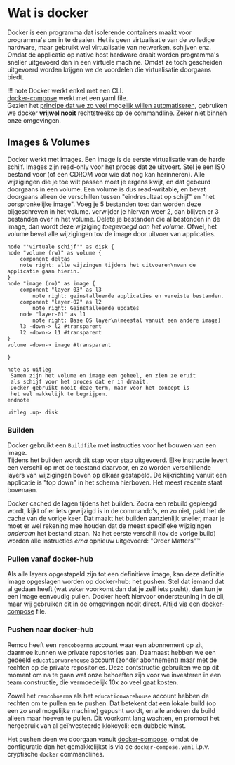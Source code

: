 # Wat is docker

Docker is een programma dat isolerende containers maakt voor programma's om in te draaien.
Het is geen virtualisatie van de volledige hardware, maar gebruikt wel virtualisatie van
netwerken, schijven enz. Omdat de applicatie op native host hardware draait worden programma's
sneller uitgevoerd dan in een virtuele machine. Omdat ze toch gescheiden uitgevoerd worden krijgen
we de voordelen die virtualisatie doorgaans biedt.

!!! note
    Docker werkt enkel met een CLI.  
    [docker-compose](wat-is-docker-compose.md) werkt met een yaml file.  
    Gezien het [principe dat we zo veel mogelijk willen automatiseren](het-automation-principe.md),
    gebruiken we docker
    **vrijwel nooit** rechtstreeks op de commandline. Zeker niet binnen onze omgevingen.

## Images & Volumes

Docker werkt met images. Een image is de eerste virtualisatie van de harde schijf. Images zijn
read-only voor het proces dat ze uitvoert. Stel je een ISO bestand voor (of een CDROM voor wie
dat nog kan herinneren). Alle wijzigingen die je toe wilt passen moet je ergens kwijt, en dat
gebeurd doorgaans in een volume. Een volume is dus read-writable, en bevat doorgaans alleen de
verschillen tussen "eindresultaat op schijf" en "het oorspronkelijke image". Voeg je 5 bestanden
toe: dan worden deze bijgeschreven in het volume. verwijder je hiervan weer 2, dan blijven er 3
bestanden over in het volume. Delete je bestanden die al bestonden in de image, dan wordt deze
wijziging *toegevoegd aan het volume*. Ofwel, het volume bevat alle wijzigingen tov de image
door uitvoer van applicaties.

```plantuml
node "'virtuale schijf'" as disk {
node "volume (rw)" as volume {
    component deltas 
    note right: alle wijzingen tijdens het uitvoeren\nvan de applicatie gaan hierin. 
}
node "image (ro)" as image {
    component "layer-03" as l3
        note right: geinstalleerde applicaties en vereiste bestanden.
    component "layer-02" as l2
        note right: Geinstalleerde updates
    node "layer-01" as l1
        note right: Base OS layer\n(meestal vanuit een andere image)
    l3 -down-> l2 #transparent
    l2 -down-> l1 #transparent
}
volume -down-> image #transparent

}

note as uitleg
 Samen zijn het volume en image een geheel, en zien ze eruit
 als schijf voor het proces dat er in draait. 
 Docker gebruikt nooit deze term, maar voor het concept is 
 het wel makkelijk te begrijpen.
endnote 

uitleg .up- disk 
```

### Builden

Docker gebruikt een `Buildfile` met instructies voor het bouwen van een image.  
Tijdens het builden wordt dit stap voor stap uitgevoerd. Elke instructie levert een verschil op
met de toestand daarvoor, en zo worden verschillende layers van wijzigingen boven op elkaar
gestapeld. De kijkrichting vanuit een applicatie is "top down" in het schema hierboven. Het
meest recente staat bovenaan.

Docker cached de lagen tijdens het builden. Zodra een rebuild gepleegd wordt, kijkt of er iets
gewijzigd is in de commando's, en zo niet, pakt het de cache van de vorige keer. Dat maakt het
builden aanzienlijk sneller, maar je moet er wel rekening mee houden dat de meest specifieke
wijzigingen *onderaan* het bestand staan. Na het eerste verschil (tov de vorige build) worden
alle instructies *erna* opnieuw uitgevoerd: "Order Matters"&#8482;

### Pullen vanaf docker-hub

Als alle layers opgestapeld zijn tot een definitieve image, kan deze definitie image opgeslagen
worden op docker-hub: het pushen. Stel dat iemand dat al gedaan heeft (wat vaker voorkomt dan
dat je zelf iets pusht), dan kun je een image eenvoudig pullen. Docker heeft hiervoor
ondersteuning in de cli, maar wij gebruiken dit in de omgevingen nooit direct. Altijd via
een [docker-compose](wat-is-docker-compose.md) file.

### Pushen naar docker-hub

Remco heeft een `remcoboerma` account waar een abonnement op zit, daarmee kunnen we private
repositories aan. Daarnaast hebben we een gedeeld `educationwarehouse` account (zonder
abonnement) maar met de rechten op de private repositories. Deze contstructie gebruiken we op
dit moment om na te gaan wat onze behoeften zijn voor we investeren in een team constructie, die
vermoedelijk 10x zo veel gaat kosten.

Zowel het `remcoboerma` als het `educationwarehouse` account hebben de rechten om te pullen en
te pushen. Dat betekent dat een lokale build (op een zo snel mogelijke machine)
gepusht wordt, en alle anderen de build alleen maar hoeven te pullen. Dit voorkomt lang wachten,
en promoot het hergebruik van al geïnvesteerde klokcycli: een dubbele winst.

Het pushen doen we doorgaan vanuit [docker-compose](wat-is-docker-compose.md), omdat de
configuratie dan het gemakkelijkst is via de `docker-compose.yaml` i.p.v. cryptische `docker`
commandlines. 

